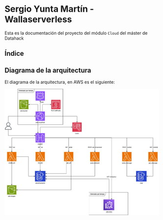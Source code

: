 # Sergio Yunta Martín - Wallaserverless

Esta es la documentación del proyecto del módulo `Cloud` del máster de Datahack  

## Índice


## Diagrama de la arquitectura

El diagrama de la arquitectura, en AWS es el siguiente:

![Arquitectura_AWS_v1](docs/img/Arquitectura-cloud-SergioYunta-v1.jpg)


